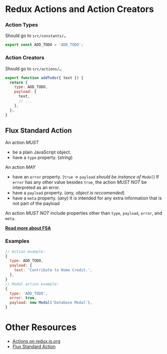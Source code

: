 # Redux Actions and Action Creators

### Action Types

Should go to `src/constants/…`

```js
export const ADD_TODO = 'ADD_TODO';
```

### Action Creators

Should go to `src/actions/…`

```js
export function addTodo({ text }) {
  return {
    type: ADD_TODO,
    payload: {
      text,
      // ...
    },
  };
}
```

## Flux Standard Action

An action _MUST_

- be a plain JavaScript object.
- have a `type` property. (_string_)

An action _MAY_

- have an `error` property. (`true` → `payload` _should be instance of `Modal`_)
  If `error` has any other value besides `true`, the action _MUST NOT_ be interpreted as an error.
- have a `payload` property. (_any, object is reccomended_)
- have a `meta` property. (_any_)
  It is intended for any extra information that is not part of the payload

An action _MUST NOT_ include properties other than `type`, `payload`, `error`, and `meta`.

[**Read more about FSA**](https://github.com/redux-utilities/flux-standard-action#flux-standard-action)

### Examples

```js
// Action example:
{
  type: ADD_TODO,
  payload: {
    text: 'Contribute to Home Credit.',
  },
}
// Modal action example:
{
  type: 'ADD_TODO',
  error: true,
  payload: new Modal('Database Modal'),
}
```

# Other Resources

- [Actions on redux.js.org](https://redux.js.org/basics/actions)
- [Flux Standard Action](https://github.com/redux-utilities/flux-standard-action#flux-standard-action)
